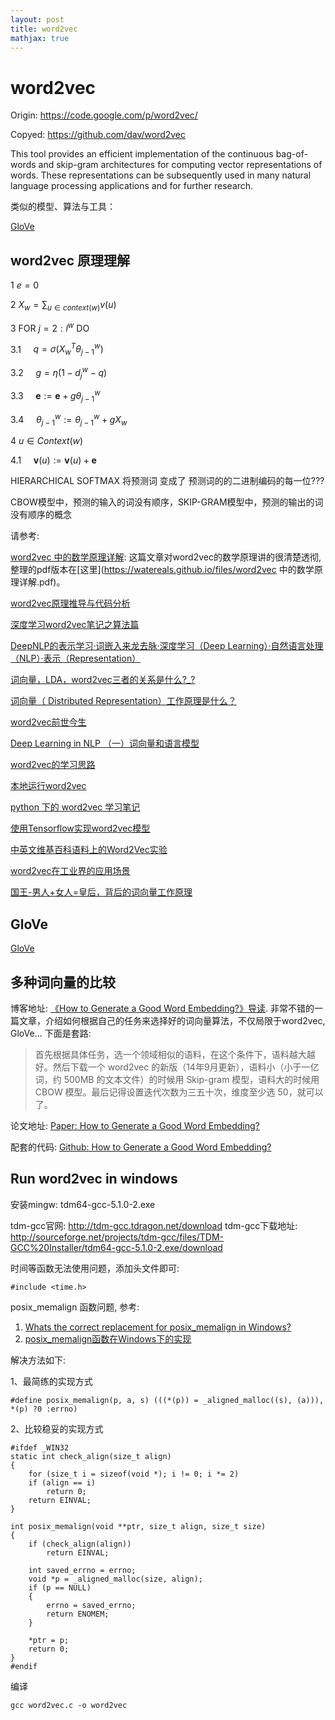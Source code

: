 ```yaml
---
layout: post
title: word2vec
mathjax: true
---
```


# word2vec

Origin: https://code.google.com/p/word2vec/

Copyed: https://github.com/dav/word2vec

This tool provides an efficient implementation of the continuous bag-of-words and skip-gram architectures for computing vector representations of words. These representations can be subsequently used in many natural language processing applications and for further research.

类似的模型、算法与工具：

[GloVe](https://github.com/stanfordnlp/GloVe)

## word2vec 原理理解


1 $e = 0$

2 $X_w = \sum_{u \in context(w)} v(u)$

3 FOR $j = 2:l^w$ DO

3.1 	&nbsp;&nbsp;&nbsp;&nbsp;$q = \sigma(X_w^T\theta_{j-1}^w)$

3.2 	&nbsp;&nbsp;&nbsp;&nbsp;$g = \eta (1-d^w_j-q)$

3.3 	&nbsp;&nbsp;&nbsp;&nbsp;$\mathbf{e} := \mathbf{e} + g \theta^w_{j-1}$

3.4 	&nbsp;&nbsp;&nbsp;&nbsp;$\theta^w_{j-1} := \theta^w_{j-1} + g X_w$

4 $u \in Context(w)$

4.1 	&nbsp;&nbsp;&nbsp;&nbsp;$\mathbf{v}(u) := \mathbf{v}(u) + \mathbf{e}$


HIERARCHICAL SOFTMAX 将预测词 变成了 预测词的的二进制编码的每一位???

CBOW模型中，预测的输入的词没有顺序，SKIP-GRAM模型中，预测的输出的词没有顺序的概念


请参考:

[word2vec 中的数学原理详解](http://www.cnblogs.com/peghoty/p/3857839.html): 这篇文章对word2vec的数学原理讲的很清楚透彻,整理的pdf版本在[这里](https://watereals.github.io/files/word2vec 中的数学原理详解.pdf)。

[word2vec原理推导与代码分析](http://www.hankcs.com/nlp/word2vec.html)

[深度学习word2vec笔记之算法篇](http://blog.csdn.net/mytestmy/article/details/26969149)

[DeepNLP的表示学习·词嵌入来龙去脉·深度学习（Deep Learning）·自然语言处理（NLP）·表示（Representation）](http://blog.csdn.net/scotfield_msn/article/details/69075227)

[词向量，LDA，word2vec三者的关系是什么?_?](https://www.zhihu.com/question/40309730)

[词向量（ Distributed Representation）工作原理是什么？](https://www.zhihu.com/question/21714667)

[word2vec前世今生](http://www.cnblogs.com/iloveai/p/word2vec.html)

[Deep Learning in NLP （一）词向量和语言模型](http://licstar.net/archives/328)

[word2vec的学习思路](https://www.douban.com/note/298095260/)

[本地运行word2vec](http://blog.csdn.net/zhaoxinfan/article/details/11069485)

[python 下的 word2vec 学习笔记](http://blog.csdn.net/jerr__y/article/details/52967351)

[使用Tensorflow实现word2vec模型](http://x-algo.cn/index.php/2016/04/10/323/)

[中英文维基百科语料上的Word2Vec实验](http://www.52nlp.cn/中英文维基百科语料上的Word2Vec实验)

[word2vec在工业界的应用场景](http://x-algo.cn/index.php/2016/03/12/281/)

[国王-男人+女人=皇后，背后的词向量工作原理](https://yq.aliyun.com/articles/69784)

## GloVe

[GloVe](https://nlp.stanford.edu/projects/glove/)

## 多种词向量的比较

博客地址: [《How to Generate a Good Word Embedding?》导读](http://licstar.net/archives/620). 
非常不错的一篇文章，介绍如何根据自己的任务来选择好的词向量算法，不仅局限于word2vec, GloVe... 下面是套路:

> 首先根据具体任务，选一个领域相似的语料，在这个条件下，语料越大越好。然后下载一个 word2vec 的新版（14年9月更新），语料小（小于一亿词，约 500MB 的文本文件）的时候用 Skip-gram 模型，语料大的时候用 CBOW 模型。最后记得设置迭代次数为三五十次，维度至少选 50，就可以了。

论文地址: [Paper: How to Generate a Good Word Embedding?](http://arxiv.org/abs/1507.05523)

配套的代码: [Github: How to Generate a Good Word Embedding?](https://github.com/licstar/compare)

## Run word2vec in windows

安装mingw: tdm64-gcc-5.1.0-2.exe

tdm-gcc官网: http://tdm-gcc.tdragon.net/download
tdm-gcc下载地址: http://sourceforge.net/projects/tdm-gcc/files/TDM-GCC%20Installer/tdm64-gcc-5.1.0-2.exe/download

时间等函数无法使用问题，添加头文件即可:

    #include <time.h>

posix_memalign 函数问题, 参考:

1. [Whats the correct replacement for posix_memalign in Windows?](https://stackoverflow.com/questions/33696092/whats-the-correct-replacement-for-posix-memalign-in-windows/33696858)
2. [posix_memalign函数在Windows下的实现](https://www.neohope.org/2016/04/10/posix_memalign函数在Windows下的实现/)

解决方法如下:

1、最简练的实现方式

    #define posix_memalign(p, a, s) (((*(p)) = _aligned_malloc((s), (a))), *(p) ?0 :errno)

2、比较稳妥的实现方式

    #ifdef _WIN32
    static int check_align(size_t align)
    {
        for (size_t i = sizeof(void *); i != 0; i *= 2)
        if (align == i)
            return 0;
        return EINVAL;
    }
     
    int posix_memalign(void **ptr, size_t align, size_t size)
    {
        if (check_align(align))
            return EINVAL;
     
        int saved_errno = errno;
        void *p = _aligned_malloc(size, align);
        if (p == NULL)
        {
            errno = saved_errno;
            return ENOMEM;
        }
     
        *ptr = p;
        return 0;
    }
    #endif

编译

    gcc word2vec.c -o word2vec
